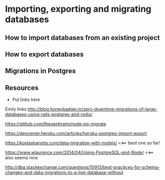 # Importing, exporting and migrating databases

## How to import databases from an existing project

## How to export databases

## Migrations in Postgres

## Resources
- Put links here




Emily links
http://blog.honeybadger.io/zero-downtime-migrations-of-large-databases-using-rails-postgres-and-redis/

https://github.com/theoephraim/node-pg-migrate

https://devcenter.heroku.com/articles/heroku-postgres-import-export

https://kostasbariotis.com/data-migration-with-nodejs/ <<== best one so far!

https://www.wlaurance.com/2014/04/Using-PostgreSQL-and-Node/ <<== also seems nice

http://dba.stackexchange.com/questions/10913/best-practices-for-schema-changes-and-data-migrations-to-a-live-database-without
